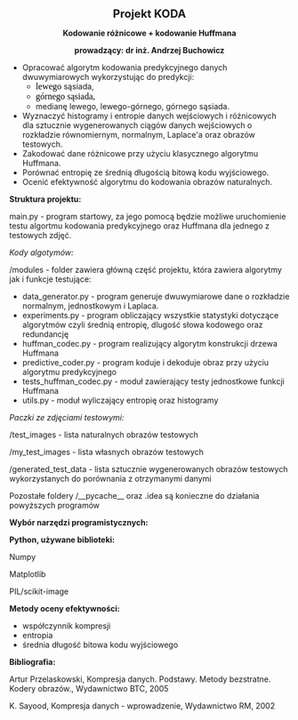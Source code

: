<p style="text-align: center;"><strong><span style="font-size: 20px;">Projekt KODA</span></strong></p>
<p style="text-align: center;"><strong>Kodowanie r&oacute;żnicowe + kodowanie Huffmana</strong></p>
<p style="text-align: center;"><strong>prowadzący: dr inż. Andrzej Buchowicz</strong></p>
<ul>
    <li>Opracować algorytm kodowania predykcyjnego danych dwuwymiarowych wykorzystując do predykcji:<ul>
            <li><span id="isPasted" style='color: rgb(0, 0, 0); font-family: "Times New Roman"; font-size: medium; font-style: normal; font-variant-ligatures: normal; font-variant-caps: normal; font-weight: 400; letter-spacing: normal; orphans: 2; text-align: left; text-indent: 0px; text-transform: none; white-space: normal; widows: 2; word-spacing: 0px; -webkit-text-stroke-width: 0px; text-decoration-thickness: initial; text-decoration-style: initial; text-decoration-color: initial; display: inline !important; float: none;'>lewego</span> sąsiada,</li>
            <li><span id="isPasted" style='color: rgb(0, 0, 0); font-family: "Times New Roman"; font-size: medium; font-style: normal; font-variant-ligatures: normal; font-variant-caps: normal; font-weight: 400; letter-spacing: normal; orphans: 2; text-align: left; text-indent: 0px; text-transform: none; white-space: normal; widows: 2; word-spacing: 0px; -webkit-text-stroke-width: 0px; text-decoration-thickness: initial; text-decoration-style: initial; text-decoration-color: initial; display: inline !important; float: none;'>g&oacute;rnego sąsiada,</span></li>
            <li>medianę lewego, lewego-g&oacute;rnego, g&oacute;rnego sąsiada.</li>
        </ul>
    </li>
    <li>Wyznaczyć histogramy i entropie danych wejściowych i r&oacute;żnicowych dla sztucznie wygenerowanych ciąg&oacute;w danych wejściowych o rozkładzie r&oacute;wnomiernym, normalnym, Laplace&apos;a oraz obraz&oacute;w testowych.</li>
    <li>Zakodować dane r&oacute;żnicowe przy użyciu klasycznego algorytmu Huffmana.</li>
    <li>Por&oacute;wnać entropię ze średnią długością bitową kodu wyjściowego.</li>
    <li>Ocenić efektywność algorytmu do kodowania obraz&oacute;w naturalnych.</li>
</ul>
<p><strong>Struktura projektu:</strong></p>
<p>main.py - program startowy, za jego pomocą będzie możliwe uruchomienie testu algortmu kodowania predykcyjnego oraz Huffmana dla jednego z testowych zdjęć.</p>
<p><em>Kody algotym&oacute;w:</em></p>
<p>/modules - folder zawiera gł&oacute;wną część projektu, kt&oacute;ra zawiera algorytmy jak i funkcje testujące:</p>
<ul>
    <li>data_generator.py - program generuje dwuwymiarowe dane o rozkładzie normalnym, jednostkowym i Laplaca.</li>
    <li>experiments.py - program obliczający wszystkie statystyki dotyczące algorytm&oacute;w czyli średnią entropię, dlugość słowa kodowego oraz redundancję</li>
    <li>huffman_codec.py - program realizujący algorytm konstrukcji drzewa Huffmana</li>
    <li>predictive_coder.py - program koduje i dekoduje obraz przy użyciu algorytmu predykcyjnego</li>
    <li>tests_huffman_codec.py - moduł zawierający testy jednostkowe funkcji Huffmana</li>
    <li>utils.py - moduł wyliczający entropię oraz histogramy</li>
</ul>
<p><em>Paczki ze zdjęciami testowymi:</em></p>
<p>/test_images - lista naturalnych obraz&oacute;w testowych</p>
<p>/my_test_images - lista własnych obraz&oacute;w testowych</p>
<p>/generated_test_data - lista sztucznie wygenerowanych obraz&oacute;w testowych wykorzystanych do por&oacute;wnania z otrzymanymi danymi</p>
<p>Pozostałe foldery /__pycache__ oraz .idea są konieczne do działania powyższych program&oacute;w</p>
<p><strong>Wyb&oacute;r narzędzi programistycznych:</strong></p>
<p><strong>Python, używane biblioteki:</strong></p>
<p>Numpy&nbsp;</p>
<p>Matplotlib&nbsp;</p>
<p>PIL/scikit-image</p>
<p><strong>Metody oceny efektywności:</strong></p>
<ul>
    <li>wsp&oacute;łczynnik kompresji</li>
    <li>entropia</li>
    <li>średnia długość bitowa kodu wyjściowego</li>
</ul>
<p><strong>Bibliografia:</strong></p>
<p>Artur Przelaskowski, Kompresja danych. Podstawy. Metody bezstratne. Kodery obraz&oacute;w., Wydawnictwo BTC, 2005</p>
<p>K. Sayood, Kompresja danych - wprowadzenie, Wydawnictwo RM, 2002</p>
